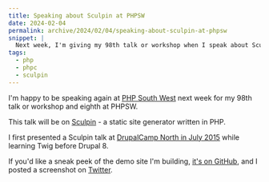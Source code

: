 ```yaml
---
title: Speaking about Sculpin at PHPSW
date: 2024-02-04
permalink: archive/2024/02/04/speaking-about-sculpin-at-phpsw
snippet: |
  Next week, I'm giving my 98th talk or workshop when I speak about Sculpin at PHP South West.
tags:
  - php
  - phpc
  - sculpin
---
```


I'm happy to be speaking again at [PHP South West][event] next week for my 98th talk or workshop and eighth at PHPSW.

This talk will be on [Sculpin](https://sculpin.io) - a static site generator written in PHP.

I first presented a Sculpin talk at [DrupalCamp North in July 2015][talk] while learning Twig before Drupal 8.

If you'd like a sneak peek of the demo site I'm building, [it's on GitHub][repo], and I posted a screenshot on [Twitter][tweet].

[event]: https://www.meetup.com/php-sw/events/298880313
[repo]: https://github.com/opdavies/phpsw-sculpin-demo
[talk]: {{site.url}}/talks/test-drive-twig-with-sculpin
[tweet]: https://twitter.com/opdavies/status/1754629305575874738
